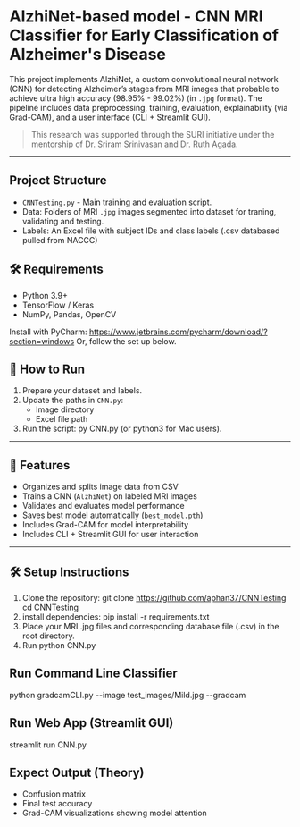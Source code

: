 # AlzhiNet-based model - CNN MRI Classifier for Early Classification of Alzheimer's Disease

This project implements AlzhiNet, a custom convolutional neural network (CNN) for detecting Alzheimer’s stages from MRI images that probable to achieve ultra high accuracy (98.95% - 99.02%) (in `.jpg` format). The pipeline includes data preprocessing, training, evaluation, explainability (via Grad-CAM), and a user interface (CLI + Streamlit GUI).

> This research was supported through the SURI initiative under the mentorship of Dr. Sriram Srinivasan and Dr. Ruth Agada.

---

## Project Structure
- `CNNTesting.py` - Main training and evaluation script.
- Data: Folders of MRI `.jpg` images segmented into dataset for traning, validating and testing.
- Labels: An Excel file with subject IDs and class labels (.csv databased pulled from NACCC)

## 🛠️ Requirements
- Python 3.9+
- TensorFlow / Keras
- NumPy, Pandas, OpenCV

Install with PyCharm: https://www.jetbrains.com/pycharm/download/?section=windows
Or, follow the set up below.

## 🚀 How to Run
1. Prepare your dataset and labels.
2. Update the paths in `CNN.py`:
   - Image directory
   - Excel file path
3. Run the script: py CNN.py (or python3 for Mac users).
---
## 🚀 Features
- Organizes and splits image data from CSV  
- Trains a CNN (`AlzhiNet`) on labeled MRI images  
- Validates and evaluates model performance  
- Saves best model automatically (`best_model.pth`)  
- Includes Grad-CAM for model interpretability  
- Includes CLI + Streamlit GUI for user interaction

---
## 🛠️ Setup Instructions
1. Clone the repository:
   git clone https://github.com/aphan37/CNNTesting
   cd CNNTesting
2. install dependencies:
   pip install -r requirements.txt
3. Place your MRI .jpg files and corresponding database file (.csv) in the root directory.
4. Run python CNN.py
   
## Run Command Line Classifier
python gradcamCLI.py --image test_images/Mild.jpg --gradcam
## Run Web App (Streamlit GUI)
streamlit run CNN.py
## Expect Output (Theory)
- Confusion matrix
- Final test accuracy
- Grad-CAM visualizations showing model attention
